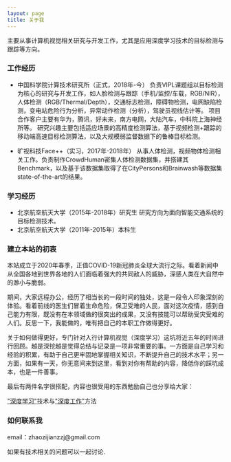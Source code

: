 ```yaml
---
layout: page
title: 关于我 
---
```


主要从事计算机视觉相关研究与开发工作，尤其是应用深度学习技术的目标检测与跟踪等方向。

<h3> 工作经历 </h3> 

- 中国科学院计算技术研究所（正式，2018年-今）
	负责VIPL课题组以目标检测为核心的研究与开发工作，如人脸检测与跟踪（手机/监控/车载，RGB/NIR），人体检测（RGB/Thermal/Depth），交通标志检测，障碍物检测，电网缺陷检测，变电站危险行为分析，异常动作检测（分析），驾驶员视线估计等。
	项目合作客户主要有华为，腾讯，好未来，南方电网，大陆汽车，中科院上海神经所等。
	研究兴趣主要包括适应场景的高精度检测算法，基于视频检测+跟踪的移动端高速目标检测算法，以及大规模弱监督数据下的鲁棒目标检测。
	
- 旷视科技Face++（实习，2017年-2018年）
	从事人体检测，视频物体检测相关工作。负责制作CrowdHuman密集人体检测数据集，并搭建其Benchmark，以及基于该数据集取得了在CityPersons和Brainwash等数据集state-of-the-art的结果。

<h3> 学习经历 </h3> 

- 北京航空航天大学（2015年-2018年）研究生
	研究方向为面向智能交通系统的目标检测技术。
- 北京航空航天大学（2011年-2015年）本科生
	

<h3> 建立本站的初衷 </h3> 

本站成立于2020年春季，正值COVID-19新冠肺炎全球大流行之际。看着新闻中从全国各地到世界各地的人们面临着强大的共同敌人的威胁，深感人类在大自然中的渺小与脆弱。

期间，大家远程办公，经历了相当长的一段时间的独处，这是一段令人印象深刻的体验。看着前线的医生们冒着生命危险，保卫受难的人民，面对这次疫情，感到自己能力有限，既没有在本领域做的很突出的成果，又没有技能可以帮助受灾受难的人们。反思一下，我能做的，唯有把自己的本职工作做得更好。

关于如何做得更好，专门针对入行计算机视觉（深度学习）这坑将近五年的时间进行回顾。越是深挖越是觉得总结与记录是一项非常重要的事。一方面是自己学习和经验的积累，有助于自己更牢固地掌握相关知识，不断提升自己的技术水平；另一方面，如果有一天，你无意间来到这里，看到对你有帮助的内容，降低你的踩坑成本，也是一件善事。

最后有两件名字很搭配，内容也很受用的东西勉励自己也分享给大家：

<p>

<a target="_blank" href='https://www.deeplearningbook.org/'>"深度学习"</a>技术与<a target="_blank" href='https://www.calnewport.com/books/deep-work/'>"深度工作"</a>方法

<p>



<h3> 如何联系我 </h3>  

<p> 
email：zhaozijianzzj@gmail.com
<p> 
如果有技术相关的问题可以一起讨论.
<p> 


